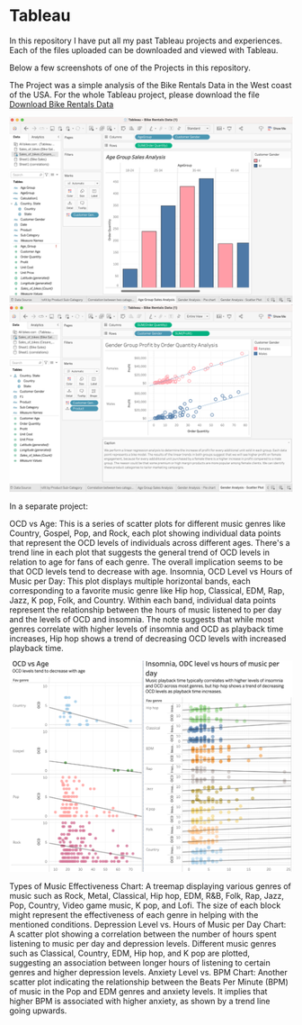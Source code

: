 # Tableau
In this repository I have put all my past Tableau projects and experiences. Each of the files uploaded can be downloaded and viewed with Tableau. 

Below a few screenshots of one of the Projects in this repository.

The Project was a simple analysis of the Bike Rentals Data in the West coast of the USA. For the whole Tableau project, please download the file [Download Bike Rentals Data](Bike%20Rentals%20Data.twbx)


![Bike Rental Screenshot](BikeRental.Screenshot2.png)
![Bike Rental Screenshot](BikeRental.Screenshot1.png)

In a separate project:


OCD vs Age: This is a series of scatter plots for different music genres like Country, Gospel, Pop, and Rock, each plot showing individual data points that represent the OCD levels of individuals across different ages. There's a trend line in each plot that suggests the general trend of OCD levels in relation to age for fans of each genre. The overall implication seems to be that OCD levels tend to decrease with age. Insomnia, OCD Level vs Hours of Music per Day: This plot displays multiple horizontal bands, each corresponding to a favorite music genre like Hip hop, Classical, EDM, Rap, Jazz, K pop, Folk, and Country. Within each band, individual data points represent the relationship between the hours of music listened to per day and the levels of OCD and insomnia. The note suggests that while most genres correlate with higher levels of insomnia and OCD as playback time increases, Hip hop shows a trend of decreasing OCD levels with increased playback time.

![MusicEffectsConditions.Screenshot](MusicEffectsConditions.Screensho1.png)

Types of Music Effectiveness Chart: A treemap displaying various genres of music such as Rock, Metal, Classical, Hip hop, EDM, R&B, Folk, Rap, Jazz, Pop, Country, Video game music, K pop, and Lofi. The size of each block might represent the effectiveness of each genre in helping with the mentioned conditions. Depression Level vs. Hours of Music per Day Chart: A scatter plot showing a correlation between the number of hours spent listening to music per day and depression levels. Different music genres such as Classical, Country, EDM, Hip hop, and K pop are plotted, suggesting an association between longer hours of listening to certain genres and higher depression levels. Anxiety Level vs. BPM Chart: Another scatter plot indicating the relationship between the Beats Per Minute (BPM) of music in the Pop and EDM genres and anxiety levels. It implies that higher BPM is associated with higher anxiety, as shown by a trend line going upwards.

